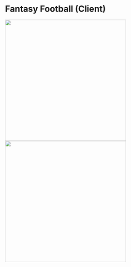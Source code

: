 # Fantasy Football (Client)

<img  align="center" width="400" height="400" src="https://chrisyou-backup-website.s3.amazonaws.com/assets/Fantasy_Football/FF-AWS-Diagram.png"/>

<img align="center" width="400" height="400" src="https://chrisyou-backup-website.s3.amazonaws.com/assets/Fantasy_Football/FF-Pipeline-Frontend-S3.png"/>

